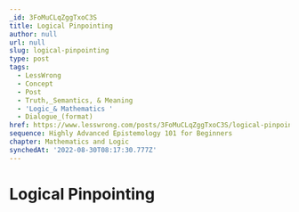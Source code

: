 ```yaml
---
_id: 3FoMuCLqZggTxoC3S
title: Logical Pinpointing
author: null
url: null
slug: logical-pinpointing
type: post
tags:
  - LessWrong
  - Concept
  - Post
  - Truth,_Semantics, & Meaning
  - 'Logic_& Mathematics '
  - Dialogue_(format)
href: https://www.lesswrong.com/posts/3FoMuCLqZggTxoC3S/logical-pinpointing
sequence: Highly Advanced Epistemology 101 for Beginners
chapter: Mathematics and Logic
synchedAt: '2022-08-30T08:17:30.777Z'
---
```


# Logical Pinpointing
